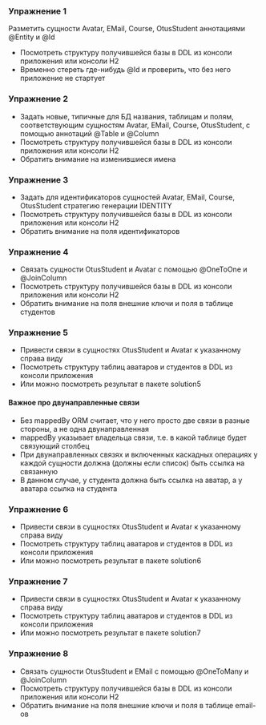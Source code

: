 ### Упражнение 1
Разметить сущности Avatar, EMail, Course, OtusStudent аннотациями @Entity и
@Id
* Посмотреть структуру получившейся базы в DDL из консоли приложения или
консоли H2
* Временно стереть где-нибудь @Id и проверить, что без него приложение не
стартует
### Упражнение 2
* Задать новые, типичные для БД названия, таблицам и полям,
соответствующим сущностям Avatar, EMail, Course, OtusStudent, с помощью
аннотаций @Table и @Column
* Посмотреть структуру получившейся базы в DDL из консоли приложения или
консоли H2
* Обратить внимание на изменившиеся имена
### Упражнение 3
* Задать для идентификаторов сущностей Avatar, EMail, Course, OtusStudent
стратегию генерации IDENTITY
* Посмотреть структуру получившейся базы в DDL из консоли приложения или
консоли H2
* Обратить внимание на поля идентификаторов

### Упражнение 4
* Связать сущности OtusStudent и Avatar с помощью @OneToOne и @JoinColumn
* Посмотреть структуру получившейся базы в DDL из консоли приложения или
консоли H2
* Обратить внимание на поля внешние ключи и поля в таблице студентов
### Упражнение 5
* Привести связи в сущностях
OtusStudent и Avatar к
указанному справа виду
* Посмотреть структуру таблиц
аватаров и студентов в DDL из
консоли приложения
* Или можно посмотреть
результат в пакете solution5

#### Важное про двунаправленные связи
* Без mappedBy ORM считает, что у него
просто две связи в разные стороны, а не
одна двунаправленная
* mappedBy указывает владельца связи, т.е. в
какой таблице будет связующий столбец
* При двунаправленных связях и включенных
каскадных операциях у каждой сущности
должна (должны если список) быть ссылка
на связанную
* В данном случае, у студента должна быть
ссылка на аватар, а у аватара ссылка на
студента

### Упражнение 6
* Привести связи в сущностях
OtusStudent и Avatar к
указанному справа виду
* Посмотреть структуру таблиц
аватаров и студентов в DDL из
консоли приложения
* Или можно посмотреть
результат в пакете solution6
### Упражнение 7
* Привести связи в сущностях
OtusStudent и Avatar к
указанному справа виду
* Посмотреть структуру таблиц
аватаров и студентов в DDL из
консоли приложения
* Или можно посмотреть
результат в пакете solution7
### Упражнение 8
* Связать сущности OtusStudent и EMail с помощью @OneToMany и @JoinColumn
* Посмотреть структуру получившейся базы в DDL из консоли приложения или
консоли H2
* Обратить внимание на поля внешние ключи и поля в таблице email-ов
